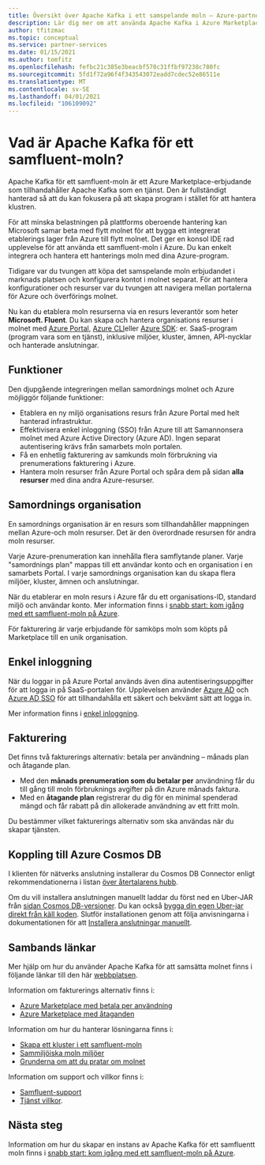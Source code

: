 ```yaml
---
title: Översikt över Apache Kafka i ett samspelande moln – Azure-partner lösningar
description: Lär dig mer om att använda Apache Kafka i Azure Marketplace.
author: tfitzmac
ms.topic: conceptual
ms.service: partner-services
ms.date: 01/15/2021
ms.author: tomfitz
ms.openlocfilehash: fefbc21c385e3beacbf570c31ffbf97238c780fc
ms.sourcegitcommit: 5fd1f72a96f4f343543072eadd7cdec52e86511e
ms.translationtype: MT
ms.contentlocale: sv-SE
ms.lasthandoff: 04/01/2021
ms.locfileid: "106109092"
---
```

# <a name="what-is-apache-kafka-for-confluent-cloud"></a>Vad är Apache Kafka för ett samfluent-moln?

Apache Kafka för ett samfluent-moln är ett Azure Marketplace-erbjudande som tillhandahåller Apache Kafka som en tjänst. Den är fullständigt hanterad så att du kan fokusera på att skapa program i stället för att hantera klustren.

För att minska belastningen på plattforms oberoende hantering kan Microsoft samar beta med flytt molnet för att bygga ett integrerat etablerings lager från Azure till flytt molnet. Det ger en konsol IDE rad upplevelse för att använda ett samfluent-moln i Azure. Du kan enkelt integrera och hantera ett hanterings moln med dina Azure-program.

Tidigare var du tvungen att köpa det samspelande moln erbjudandet i marknads platsen och konfigurera kontot i molnet separat. För att hantera konfigurationer och resurser var du tvungen att navigera mellan portalerna för Azure och överförings molnet.

Nu kan du etablera moln resurserna via en resurs leverantör som heter **Microsoft. Fluent**. Du kan skapa och hantera organisations resurser i molnet med [Azure Portal](https://portal.azure.com/), [Azure CLI](/cli/azure/)eller [Azure SDK](/azure/#languages-and-tools): er. SaaS-program (program vara som en tjänst), inklusive miljöer, kluster, ämnen, API-nycklar och hanterade anslutningar.

## <a name="capabilities"></a>Funktioner

Den djupgående integreringen mellan samordnings molnet och Azure möjliggör följande funktioner:

- Etablera en ny miljö organisations resurs från Azure Portal med helt hanterad infrastruktur.
- Effektivisera enkel inloggning (SSO) från Azure till att Samannonsera molnet med Azure Active Directory (Azure AD). Ingen separat autentisering krävs från samarbets moln portalen.
- Få en enhetlig fakturering av samkunds moln förbrukning via prenumerations fakturering i Azure.
- Hantera moln resurser från Azure Portal och spåra dem på sidan **alla resurser** med dina andra Azure-resurser.

## <a name="confluent-organization"></a>Samordnings organisation

En samordnings organisation är en resurs som tillhandahåller mappningen mellan Azure-och moln resurser. Det är den överordnade resursen för andra moln resurser.

Varje Azure-prenumeration kan innehålla flera samflytande planer. Varje "samordnings plan" mappas till ett användar konto och en organisation i en samarbets Portal. I varje samordnings organisation kan du skapa flera miljöer, kluster, ämnen och anslutningar.

När du etablerar en moln resurs i Azure får du ett organisations-ID, standard miljö och användar konto. Mer information finns i [snabb start: kom igång med ett samfluent-moln på Azure](create.md).

För fakturering är varje erbjudande för samköps moln som köpts på Marketplace till en unik organisation.

## <a name="single-sign-on"></a>Enkel inloggning

När du loggar in på Azure Portal används även dina autentiseringsuppgifter för att logga in på SaaS-portalen för. Upplevelsen använder [Azure AD](../../active-directory/fundamentals/active-directory-whatis.md) och [Azure AD SSO](../../active-directory/manage-apps/what-is-single-sign-on.md) för att tillhandahålla ett säkert och bekvämt sätt att logga in.

Mer information finns i [enkel inloggning](manage.md#single-sign-on).

## <a name="billing"></a>Fakturering

Det finns två fakturerings alternativ: betala per användning – månads plan och åtagande plan.

- Med den **månads prenumeration som du betalar per** användning får du till gång till moln förbruknings avgifter på din Azure månads faktura.
- Med en **åtagande plan** registrerar du dig för en minimal spenderad mängd och får rabatt på din allokerade användning av ett fritt moln.

Du bestämmer vilket fakturerings alternativ som ska användas när du skapar tjänsten.

## <a name="connector-to-azure-cosmos-db"></a>Koppling till Azure Cosmos DB

I klienten för nätverks anslutning installerar du Cosmos DB Connector enligt rekommendationerna i listan [över återtalarens hubb](https://www.confluent.io/hub/microsoftcorporation/kafka-connect-cosmos). 

Om du vill installera anslutningen manuellt laddar du först ned en Uber-JAR från [sidan Cosmos DB-versioner](https://github.com/microsoft/kafka-connect-cosmosdb/releases). Du kan också [bygga din egen Uber-jar direkt från käll koden](https://github.com/microsoft/kafka-connect-cosmosdb/blob/dev/doc/README_Sink.md#install-sink-connector). Slutför installationen genom att följa anvisningarna i dokumentationen för att [Installera anslutningar manuellt](https://docs.confluent.io/home/connect/install.html#install-connector-manually).  

## <a name="confluent-links"></a>Sambands länkar

Mer hjälp om hur du använder Apache Kafka för att samsätta molnet finns i följande länkar till den här [webbplatsen](https://docs.confluent.io/home/overview.html).

Information om fakturerings alternativ finns i:

* [Azure Marketplace med betala per användning](https://docs.confluent.io/cloud/current/billing/ccloud-azure-payg.html)
* [Azure Marketplace med åtaganden](https://docs.confluent.io/cloud/current/billing/ccloud-azure-ubb.html)

Information om hur du hanterar lösningarna finns i:

* [Skapa ett kluster i ett samfluent-moln](https://docs.confluent.io/cloud/current/clusters/create-cluster.html)
* [Sammiljöiska moln miljöer](https://docs.confluent.io/current/cloud/using/environments.html)
* [Grunderna om att du pratar om molnet](https://docs.confluent.io/current/cloud/using/cloud-basics.html)

Information om support och villkor finns i:

* [Samfluent-support](https://support.confluent.io)
* [Tjänst villkor](https://www.confluent.io/confluent-cloud-tos).

## <a name="next-steps"></a>Nästa steg

Information om hur du skapar en instans av Apache Kafka för ett samfluentt moln finns i [snabb start: kom igång med ett samfluent-moln på Azure](create.md).
